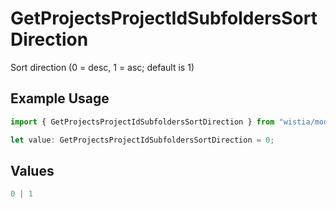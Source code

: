 # GetProjectsProjectIdSubfoldersSortDirection

Sort direction (0 = desc, 1 = asc; default is 1)

## Example Usage

```typescript
import { GetProjectsProjectIdSubfoldersSortDirection } from "wistia/models/operations";

let value: GetProjectsProjectIdSubfoldersSortDirection = 0;
```

## Values

```typescript
0 | 1
```